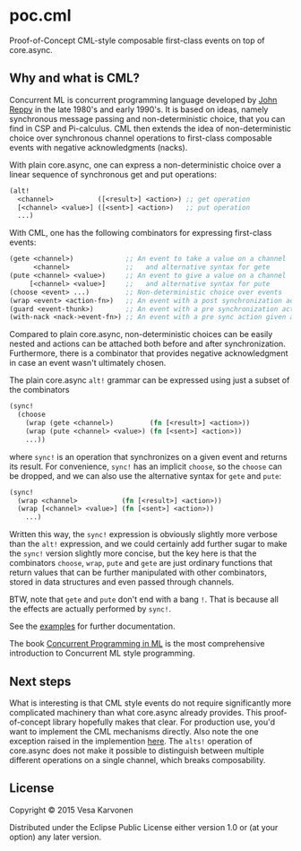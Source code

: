 # poc.cml

Proof-of-Concept CML-style composable first-class events on top of core.async.

## Why and what is CML?

Concurrent ML is concurrent programming language developed by
[John Reppy](http://people.cs.uchicago.edu/~jhr/) in the late 1980's and early
1990's.  It is based on ideas, namely synchronous message passing and
non-deterministic choice, that you can find in CSP and Pi-calculus.  CML then
extends the idea of non-deterministic choice over synchronous channel operations
to first-class composable events with negative acknowledgments (nacks).

With plain core.async, one can express a non-deterministic choice over a linear
sequence of synchronous get and put operations:

```clojure
(alt!
  <channel>           ([<result>] <action>) ;; get operation
  [<channel> <value>] ([<sent>] <action>)   ;; put operation
  ...)
```

With CML, one has the following combinators for expressing first-class events:

```clojure
(gete <channel>)             ;; An event to take a value on a channel
      <channel>              ;;   and alternative syntax for gete
(pute <channel> <value>)     ;; An event to give a value on a channel
     [<channel> <value>]     ;;   and alternative syntax for pute
(choose <event> ...)         ;; Non-deterministic choice over events
(wrap <event> <action-fn>)   ;; An event with a post synchronization action
(guard <event-thunk>)        ;; An event with a pre synchronization action
(with-nack <nack->event-fn>) ;; An event with a pre sync action given a nack
```

Compared to plain core.async, non-deterministic choices can be easily nested and
actions can be attached both before and after synchronization.  Furthermore,
there is a combinator that provides negative acknowledgment in case an event
wasn't ultimately chosen.

The plain core.async `alt!` grammar can be expressed using just a subset of the
combinators

```clojure
(sync!
  (choose
    (wrap (gete <channel>)         (fn [<result>] <action>))
    (wrap (pute <channel> <value>) (fn [<sent>] <action>))
    ...))
```

where `sync!` is an operation that synchronizes on a given event and returns its
result.  For convenience, `sync!` has an implicit `choose`, so the `choose` can
be dropped, and we can also use the alternative syntax for `gete` and `pute`:

```clojure
(sync!
  (wrap <channel>           (fn [<result>] <action>))
  (wrap [<channel> <value>] (fn [<sent>] <action>))
    ...)
```

Written this way, the `sync!` expression is obviously slightly more verbose than
the `alt!` expression, and we could certainly add further sugar to make the
`sync!` version slightly more concise, but the key here is that the combinators
`choose`, `wrap`, `pute` and `gete` are just ordinary functions that return
values that can be further manipulated with other combinators, stored in data
structures and even passed through channels.

BTW, note that `gete` and `pute` don't end with a bang `!`.  That is because all
the effects are actually performed by `sync!`.

See the [examples](examples) for further documentation.

The book
[Concurrent Programming in ML](http://www.cambridge.org/us/academic/subjects/computer-science/distributed-networked-and-mobile-computing/concurrent-programming-ml)
is the most comprehensive introduction to Concurrent ML style programming.

## Next steps

What is interesting is that CML style events do not require significantly more
complicated machinery than what core.async already provides.  This
proof-of-concept library hopefully makes that clear.  For production use, you'd
want to implement the CML mechanisms directly.  Also note the one exception
raised in the implemention [here](src/poc/cml.clj#L41).  The `alts!` operation
of core.async does not make it possible to distinguish between multiple
different operations on a single channel, which breaks composability.

## License

Copyright © 2015 Vesa Karvonen

Distributed under the Eclipse Public License either version 1.0 or (at your
option) any later version.
